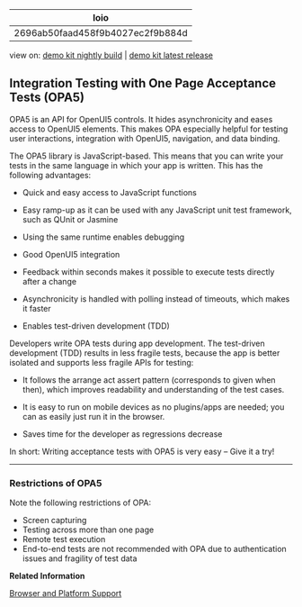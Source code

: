 <!-- loio2696ab50faad458f9b4027ec2f9b884d -->

| loio |
| -----|
| 2696ab50faad458f9b4027ec2f9b884d |

<div id="loio">

view on: [demo kit nightly build](https://openui5nightly.hana.ondemand.com/#/topic/2696ab50faad458f9b4027ec2f9b884d) | [demo kit latest release](https://openui5.hana.ondemand.com/#/topic/2696ab50faad458f9b4027ec2f9b884d)</div>

## Integration Testing with One Page Acceptance Tests \(OPA5\)

OPA5 is an API for OpenUI5 controls. It hides asynchronicity and eases access to OpenUI5 elements. This makes OPA especially helpful for testing user interactions, integration with OpenUI5, navigation, and data binding.

The OPA5 library is JavaScript-based. This means that you can write your tests in the same language in which your app is written. This has the following advantages:

-   Quick and easy access to JavaScript functions

-   Easy ramp-up as it can be used with any JavaScript unit test framework, such as QUnit or Jasmine

-   Using the same runtime enables debugging

-   Good OpenUI5 integration

-   Feedback within seconds makes it possible to execute tests directly after a change

-   Asynchronicity is handled with polling instead of timeouts, which makes it faster

-   Enables test-driven development \(TDD\)


Developers write OPA tests during app development. The test-driven development \(TDD\) results in less fragile tests, because the app is better isolated and supports less fragile APIs for testing:

-   It follows the arrange act assert pattern \(corresponds to given when then\), which improves readability and understanding of the test cases.

-   It is easy to run on mobile devices as no plugins/apps are needed; you can as easily just run it in the browser.

-   Saves time for the developer as regressions decrease


In short: Writing acceptance tests with OPA5 is very easy – Give it a try!

***

### Restrictions of OPA5

Note the following restrictions of OPA:

-   Screen capturing
-   Testing across more than one page
-   Remote test execution
-   End-to-end tests are not recommended with OPA due to authentication issues and fragility of test data

**Related Information**  


[Browser and Platform Support](Browser_and_Platform_Support_74b59ef.md "Browser and platform support for the OpenUI5 libraries on iOS, Android, macOS, and Windows platforms.")

